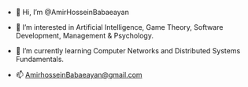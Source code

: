 - 👋 Hi, I’m @AmirHosseinBabaeayan
- 👀 I’m interested in Artificial Intelligence, Game Theory, Software Development, Management & Psychology.
- 🌱 I’m currently learning Computer Networks and Distributed Systems Fundamentals.

- 📫 AmirhosseinBabaeayan@gmail.com

<!---
AmirHosseinBabaeayan/AmirHosseinBabaeayan is a ✨ special ✨ repository because its `README.md` (this file) appears on your GitHub profile.
You can click the Preview link to take a look at your changes.
--->
